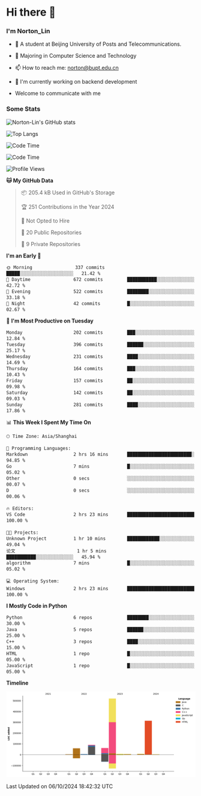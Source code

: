 
# Hi there 👋

### I'm Norton_Lin
- 🏫 A student at Beijing University of Posts and Telecommunications.
- 🌱 Majoring in Computer Science and Technology
- 📫 How to reach me: norton@bupt.edu.cn
- 🌱 I'm currently working on backend development

- Welcome to communicate with me

### Some Stats
![Norton-Lin's GitHub stats](https://github-readme-stats.vercel.app/api?username=Norton-Lin&count_private=true&show_icons=true&theme=radical)

![Top Langs](https://github-readme-stats.vercel.app/api/top-langs/?username=Norton-Lin&langs_count=10&layout=compact)

![Code Time](https://github-readme-stats.vercel.app/api/wakatime?username=Norton_Lin)

<!--START_SECTION:waka-->
![Code Time](http://img.shields.io/badge/Code%20Time-823%20hrs%2051%20mins-blue)

![Profile Views](http://img.shields.io/badge/Profile%20Views-0-blue)

**🐱 My GitHub Data** 

> 📦 205.4 kB Used in GitHub's Storage 
 > 
> 🏆 251 Contributions in the Year 2024
 > 
> 🚫 Not Opted to Hire
 > 
> 📜 20 Public Repositories 
 > 
> 🔑 9 Private Repositories 
 > 
**I'm an Early 🐤** 

```text
🌞 Morning                337 commits         █████░░░░░░░░░░░░░░░░░░░░   21.42 % 
🌆 Daytime                672 commits         ███████████░░░░░░░░░░░░░░   42.72 % 
🌃 Evening                522 commits         ████████░░░░░░░░░░░░░░░░░   33.18 % 
🌙 Night                  42 commits          █░░░░░░░░░░░░░░░░░░░░░░░░   02.67 % 
```
📅 **I'm Most Productive on Tuesday** 

```text
Monday                   202 commits         ███░░░░░░░░░░░░░░░░░░░░░░   12.84 % 
Tuesday                  396 commits         ██████░░░░░░░░░░░░░░░░░░░   25.17 % 
Wednesday                231 commits         ████░░░░░░░░░░░░░░░░░░░░░   14.69 % 
Thursday                 164 commits         ███░░░░░░░░░░░░░░░░░░░░░░   10.43 % 
Friday                   157 commits         ██░░░░░░░░░░░░░░░░░░░░░░░   09.98 % 
Saturday                 142 commits         ██░░░░░░░░░░░░░░░░░░░░░░░   09.03 % 
Sunday                   281 commits         ████░░░░░░░░░░░░░░░░░░░░░   17.86 % 
```


📊 **This Week I Spent My Time On** 

```text
🕑︎ Time Zone: Asia/Shanghai

💬 Programming Languages: 
Markdown                 2 hrs 16 mins       ████████████████████████░   94.85 % 
Go                       7 mins              █░░░░░░░░░░░░░░░░░░░░░░░░   05.02 % 
Other                    0 secs              ░░░░░░░░░░░░░░░░░░░░░░░░░   00.07 % 
D                        0 secs              ░░░░░░░░░░░░░░░░░░░░░░░░░   00.06 % 

🔥 Editors: 
VS Code                  2 hrs 23 mins       █████████████████████████   100.00 % 

🐱‍💻 Projects: 
Unknown Project          1 hr 10 mins        ████████████░░░░░░░░░░░░░   49.04 % 
论文                       1 hr 5 mins         ███████████░░░░░░░░░░░░░░   45.94 % 
algorithm                7 mins              █░░░░░░░░░░░░░░░░░░░░░░░░   05.02 % 

💻 Operating System: 
Windows                  2 hrs 23 mins       █████████████████████████   100.00 % 
```

**I Mostly Code in Python** 

```text
Python                   6 repos             ████████░░░░░░░░░░░░░░░░░   30.00 % 
Java                     5 repos             ██████░░░░░░░░░░░░░░░░░░░   25.00 % 
C++                      3 repos             ████░░░░░░░░░░░░░░░░░░░░░   15.00 % 
HTML                     1 repo              █░░░░░░░░░░░░░░░░░░░░░░░░   05.00 % 
JavaScript               1 repo              █░░░░░░░░░░░░░░░░░░░░░░░░   05.00 % 
```



**Timeline**

![Lines of Code chart](https://raw.githubusercontent.com/Norton-Lin/Norton-Lin/main/assets/bar_graph.png)


 Last Updated on 06/10/2024 18:42:32 UTC
<!--END_SECTION:waka-->
